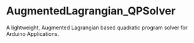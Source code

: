 # AugmentedLagrangian_QPSolver
 A lightweight, Augmented Lagrangian based quadratic program solver for Arduino Applications.
